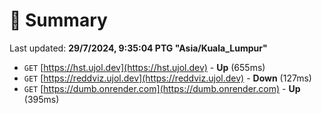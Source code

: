 # 📖 Summary
Last updated: **29/7/2024, 9:35:04 PTG "Asia/Kuala_Lumpur"**

- `GET` [https://hst.ujol.dev](https://hst.ujol.dev) - **Up** (655ms)
- `GET` [https://reddviz.ujol.dev](https://reddviz.ujol.dev) - **Down** (127ms)
- `GET` [https://dumb.onrender.com](https://dumb.onrender.com) - **Up** (395ms)
